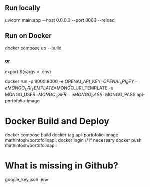 ## Run locally
uvicorn main:app --host 0.0.0.0 --port 8000 --reload

## Run on Docker
docker compose up --build
### or
export $(xargs < .env)

docker run -p 8000:8000 -e OPENAI_API_KEY=$OPENAI_API_KEY -e MONGO_URI_TEMPLATE=$MONGO_URI_TEMPLATE -e MONGO_USER=$MONGO_USER -e MONGO_PASS=$MONGO_PASS api-portofolio-image

# Docker Build and Deploy
docker compose build
docker tag api-portofolio-image mathintosh/portofolioapi:<tag>
docker login // if necessary
docker push mathintosh/portofolioapi:<tag>

# What is missing in Github?
google_key.json
.env
